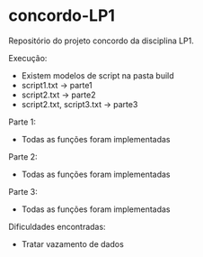 # concordo-LP1
Repositório do projeto concordo da disciplina LP1.

Execução:
- Existem modelos de script na pasta build
- script1.txt -> parte1
- script2.txt -> parte2
- script2.txt, script3.txt -> parte3

Parte 1:
- Todas as funções foram implementadas

Parte 2:
- Todas as funções foram implementadas

Parte 3:
- Todas as funções foram implementadas

Dificuldades encontradas:
- Tratar vazamento de dados